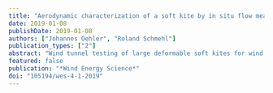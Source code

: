 ```yaml
---
title: "Aerodynamic characterization of a soft kite by in situ flow measurement"
date: 2019-01-08
publishDate: 2019-01-08
authors: ["Johannes Oehler", "Roland Schmehl"]
publication_types: ["2"]
abstract: "Wind tunnel testing of large deformable soft kites for wind energy conversion is expensive and in many cases practically not feasible Computational simulation of the coupled fluid–structure interaction problem is scientifically challenging and of limited practical use for aerodynamic characterization In this paper we present a novel experimental method for aerodynamic characterization of flexible membrane kites by in situ measurement of the relative flow, while performing complex flight maneuvers We find that the measured aerodynamic coefficients agree well with the values that are currently used for flight simulation of soft kites For flight operation in crosswind maneuvers during which the traction force is kept constant, the angle of attack is inversely related to the relative flow velocity For entire pumping cycles, the measurements show considerable variations in the aerodynamic coefficients, while the angle of attack of the kite varies only in a narrow range This finding questions the commonly used representation of aerodynamic coefficients as sole functions of the angle of attack and stresses the importance of aeroelastic deformation for this type of wing Considering the effect of the power setting (identical to the trim) solely as a rigid-body pitch rotation does not adequately describe the aero-structural behavior of the kite We show that the aerodynamic coefficients vary as functions of the power setting (trim) of the kite, the steering commands and the flight direction"
featured: false
publication: "*Wind Energy Science*"
doi: "105194/wes-4-1-2019"
---
```



